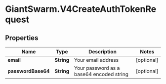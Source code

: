 # GiantSwarm.V4CreateAuthTokenRequest

## Properties
Name | Type | Description | Notes
------------ | ------------- | ------------- | -------------
**email** | **String** | Your email address | [optional] 
**passwordBase64** | **String** | Your password as a base64 encoded string | [optional] 


